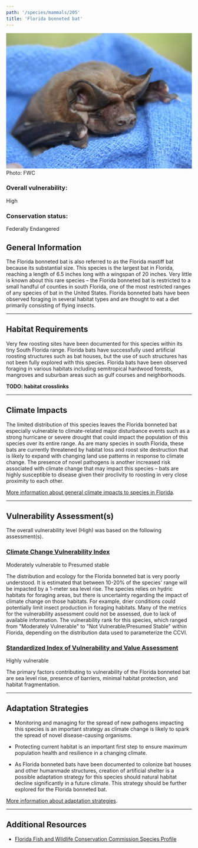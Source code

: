 ```yaml
---
path: '/species/mammals/205'
title: 'Florida bonneted bat'
---
```


<content-header icon="bats" title="Florida bonneted bat" subtitle="Eumops floridanus">
</content-header>

<div id="TopSection">

<div class="header-photo"><img src="205.jpg" alt="Photo for 205"/>
<figcaption>Photo: FWC</figcaption></div>

<div>

### Overall vulnerability:

<div class="vulnerability vulnerability-high">High</div>



### Conservation status:

Federally Endangered

</div>
</div>

## General Information

The Florida bonneted bat is also referred to as the Florida mastiff bat because its substantial size.  This species is the largest bat in Florida, reaching a length of 6.5 inches long with a wingspan of 20 inches. Very little is known about this rare species – the Florida bonneted bat is restricted to a small handful of counties in south Florida, one of the most restricted ranges of any species of bat in the United States.  Florida bonneted bats have been observed foraging in several habitat types and are thought to eat a diet primarily consisting of flying insects.

<hr />

## Habitat Requirements

Very few roosting sites have been documented for this species within its tiny South Florida range.  Florida bats have successfully used artificial roosting structures such as bat houses, but the use of such structures has not been fully explored with this species.  Florida bats have been observed foraging in various habitats including semitropical hardwood forests, mangroves and suburban areas such as gulf courses and neighborhoods.

**TODO: habitat crosslinks**

<hr />

## Climate Impacts

The limited distribution of this species leaves the Florida bonneted bat especially vulnerable to climate-related major disturbance events such as a strong hurricane or severe drought that could impact the population of this species over its entire range.  As are many species in south Florida, these bats are currently threatened by habitat loss and roost site destruction that is likely to expand with changing land use patterns in response to climate change.  The presence of novel pathogens is another increased risk associated with climate change that may impact this species – bats are highly susceptible to disease given their proclivity to roosting in very close proximity to each other.

[More information about general climate impacts to species in Florida](/impacts/species).



<hr />

## Vulnerability Assessment(s)

The overall vulnerability level (High) was based on the following assessment(s).
#### 
<div class="vulnerability-header">
<h3><a href="/impacts/vulnerability/ccvi">Climate Change Vulnerability Index</a></h3>
<div class="vulnerability vulnerability-presumed">Moderately vulnerable to Presumed stable</div>
</div> 

The distribution and ecology for the Florida bonneted bat is very poorly understood.   It is estimated that between 10-20% of the species' range will be impacted by a 1-meter sea level rise. The species relies on hydric habitats for foraging areas, but there is uncertainty regarding the impact of climate change on those habitats. For example, drier conditions could potentially limit insect production in foraging habitats.  Many of the metrics for the vulnerability assessment could not be assessed, due to lack of available information. The vulnerability rank for this species, which ranged from "Moderately Vulnerable" to "Not Vulnerable/Presumed Stable" within Florida, depending on the distribution data used to parameterize the CCVI.

#### 
<div class="vulnerability-header">
<h3><a href="/impacts/vulnerability/sivva/species">Standardized Index of Vulnerability and Value Assessment</a></h3>
<div class="vulnerability vulnerability-high">Highly vulnerable</div>
</div> 

The primary factors contributing to vulnerability of the Florida bonneted bat are sea level rise, presence of barriers, minimal habitat protection, and habitat fragmentation.


<hr />

## Adaptation Strategies

- Monitoring and managing for the spread of new pathogens impacting this species is an important strategy as climate change is likely to spark the spread of novel disease-causing organisms.

- Protecting current habitat is an important first step to ensure maximum population health and resilience in a changing climate.

- As Florida bonneted bats have been documented to colonize bat houses and other humanmade structures, creation of artificial shelter is a possible adaptation strategy for this species should natural habitat decline significantly in a future climate.  This strategy should be further explored for the Florida bonneted bat.

[More information about adaptation strategies](/strategies).

<hr />


## Additional Resources

- [Florida Fish and Wildlife Conservation Commission Species Profile](https://myfwc.com/wildlifehabitats/profiles/mammals/land/florida-bonneted-bat/)
